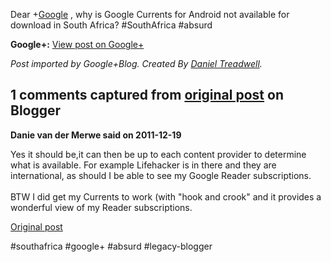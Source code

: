 <!--
date: '2011-12-19'
published: true
slug: 2011-12-dear-google-why-is-google-currents-for
time_to_read: 5
title: 'Dear +Google , why is Google Currents for Android not available for

  download in South...'
-->

Dear +[Google](https://plus.google.com/116899029375914044550) , why is Google Currents for Android not available for download in South Africa? #SouthAfrica #absurd

**Google+:** [View post on Google+](https://plus.google.com/103392016560023386646/posts/Jr4dAWF85i1)

  
  
*Post imported by Google+Blog. Created By [Daniel Treadwell](http://minimali.se/).*



## 1 comments captured from [original post](https://ysfk.blogspot.com/2011/12/dear-google-why-is-google-currents-for.html) on Blogger

**Danie van der Merwe said on 2011-12-19**

Yes it should be,it can then be up to each content provider to determine what is available. For example Lifehacker is in there and they are international, as should I be able to see my Google Reader subscriptions.<br /><br />BTW I did get my Currents to work (with &quot;hook and crook&quot; and it provides a wonderful view of my Reader subscriptions.



[Original post](https://ysfk.blogspot.com/2011/12/dear-google-why-is-google-currents-for.html)

#southafrica #google+ #absurd #legacy-blogger 